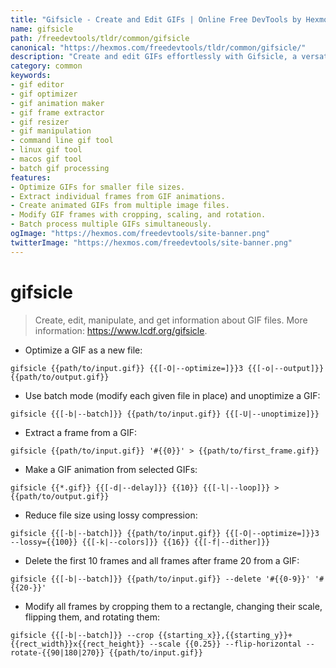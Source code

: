 ```yaml
---
title: "Gifsicle - Create and Edit GIFs | Online Free DevTools by Hexmos"
name: gifsicle
path: /freedevtools/tldr/common/gifsicle
canonical: "https://hexmos.com/freedevtools/tldr/common/gifsicle/"
description: "Create and edit GIFs effortlessly with Gifsicle, a versatile GIF manipulation tool. Optimize animations, extract frames, and more. Free online tool, no registration required."
category: common
keywords:
- gif editor
- gif optimizer
- gif animation maker
- gif frame extractor
- gif resizer
- gif manipulation
- command line gif tool
- linux gif tool
- macos gif tool
- batch gif processing
features:
- Optimize GIFs for smaller file sizes.
- Extract individual frames from GIF animations.
- Create animated GIFs from multiple image files.
- Modify GIF frames with cropping, scaling, and rotation.
- Batch process multiple GIFs simultaneously.
ogImage: "https://hexmos.com/freedevtools/site-banner.png"
twitterImage: "https://hexmos.com/freedevtools/site-banner.png"
---
```


# gifsicle

> Create, edit, manipulate, and get information about GIF files.
> More information: <https://www.lcdf.org/gifsicle>.

- Optimize a GIF as a new file:

`gifsicle {{path/to/input.gif}} {{[-O|--optimize=]}}3 {{[-o|--output]}} {{path/to/output.gif}}`

- Use batch mode (modify each given file in place) and unoptimize a GIF:

`gifsicle {{[-b|--batch]}} {{path/to/input.gif}} {{[-U|--unoptimize]}}`

- Extract a frame from a GIF:

`gifsicle {{path/to/input.gif}} '#{{0}}' > {{path/to/first_frame.gif}}`

- Make a GIF animation from selected GIFs:

`gifsicle {{*.gif}} {{[-d|--delay]}} {{10}} {{[-l|--loop]}} > {{path/to/output.gif}}`

- Reduce file size using lossy compression:

`gifsicle {{[-b|--batch]}} {{path/to/input.gif}} {{[-O|--optimize=]}}3 --lossy={{100}} {{[-k|--colors]}} {{16}} {{[-f|--dither]}}`

- Delete the first 10 frames and all frames after frame 20 from a GIF:

`gifsicle {{[-b|--batch]}} {{path/to/input.gif}} --delete '#{{0-9}}' '#{{20-}}'`

- Modify all frames by cropping them to a rectangle, changing their scale, flipping them, and rotating them:

`gifsicle {{[-b|--batch]}} --crop {{starting_x}},{{starting_y}}+{{rect_width}}x{{rect_height}} --scale {{0.25}} --flip-horizontal --rotate-{{90|180|270}} {{path/to/input.gif}}`
